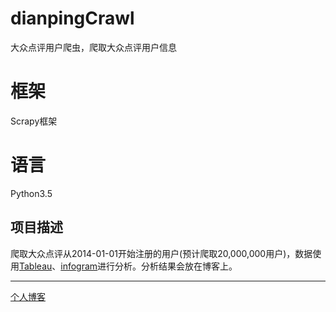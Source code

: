 # dianpingCrawl
大众点评用户爬虫，爬取大众点评用户信息

# 框架
Scrapy框架

# 语言
Python3.5

## 项目描述
爬取大众点评从2014-01-01开始注册的用户(预计爬取20,000,000用户)，数据使用[Tableau](https://www.tableau.com/zh-cn)、[infogram](https://infogr.am/)进行分析。分析结果会放在博客上。
___
[个人博客](https://hlpassion.github.io/2017/06/16/dianping-user-analysis/)
